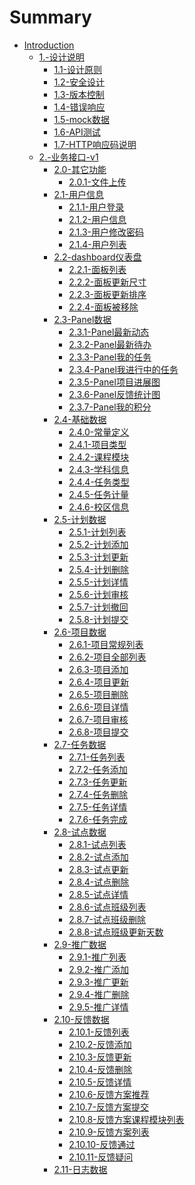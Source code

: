 # Summary

* [Introduction](README.md)
    * [1.-设计说明]()
        * [1.1-设计原则](1.-设计说明/1.1-设计原则.md)
        * [1.2-安全设计](1.-设计说明/1.2-安全设计.md)
        * [1.3-版本控制](1.-设计说明/1.3-版本控制.md)
        * [1.4-错误响应](1.-设计说明/1.4-错误响应.md)
        * [1.5-mock数据](1.-设计说明/1.5-mock数据.md)
        * [1.6-API测试](1.-设计说明/1.6-API测试.md)
        * [1.7-HTTP响应码说明](1.-设计说明/1.7-HTTP响应码说明.md)
    * [2.-业务接口-v1]()
        * [2.0-其它功能]()
            * [2.0.1-文件上传](2.-业务接口-v1/2.0-其它功能/2.0.1-文件上传.md)
        * [2.1-用户信息]()
            * [2.1.1-用户登录](2.-业务接口-v1/2.1-用户信息/2.1.1-用户登录.md)
            * [2.1.2-用户信息](2.-业务接口-v1/2.1-用户信息/2.1.2-用户信息.md)
            * [2.1.3-用户修改密码](2.-业务接口-v1/2.1-用户信息/2.1.3-用户修改密码.md)
            * [2.1.4-用户列表](2.-业务接口-v1/2.1-用户信息/2.1.4-用户列表.md)
        * [2.2-dashboard仪表盘]()
            * [2.2.1-面板列表](2.-业务接口-v1/2.2-dashboard仪表盘/2.2.1-面板列表.md)
            * [2.2.2-面板更新尺寸](2.-业务接口-v1/2.2-dashboard仪表盘/2.2.2-面板更新尺寸.md)
            * [2.2.3-面板更新排序](2.-业务接口-v1/2.2-dashboard仪表盘/2.2.3-面板更新排序.md)
            * [2.2.4-面板被移除](2.-业务接口-v1/2.2-dashboard仪表盘/2.2.4-面板被移除.md)
        * [2.3-Panel数据]()
            * [2.3.1-Panel最新动态](2.-业务接口-v1/2.3-Panel数据/2.3.1-Panel最新动态.md)
            * [2.3.2-Panel最新待办](2.-业务接口-v1/2.3-Panel数据/2.3.2-Panel最新待办.md)
            * [2.3.3-Panel我的任务](2.-业务接口-v1/2.3-Panel数据/2.3.3-Panel我的任务.md)
            * [2.3.4-Panel我进行中的任务](2.-业务接口-v1/2.3-Panel数据/2.3.4-Panel我进行中的任务.md)
            * [2.3.5-Panel项目进展图](2.-业务接口-v1/2.3-Panel数据/2.3.5-Panel项目进展图.md)
            * [2.3.6-Panel反馈统计图](2.-业务接口-v1/2.3-Panel数据/2.3.6-Panel反馈统计图.md)
            * [2.3.7-Panel我的积分](2.-业务接口-v1/2.3-Panel数据/2.3.7-Panel我的积分.md)
        * [2.4-基础数据]()
            * [2.4.0-常量定义](2.-业务接口-v1/2.4-基础数据/2.4.0-常量定义.md)
            * [2.4.1-项目类型](2.-业务接口-v1/2.4-基础数据/2.4.1-项目类型.md)
            * [2.4.2-课程模块](2.-业务接口-v1/2.4-基础数据/2.4.2-课程模块.md)
            * [2.4.3-学科信息](2.-业务接口-v1/2.4-基础数据/2.4.3-学科信息.md)
            * [2.4.4-任务类型](2.-业务接口-v1/2.4-基础数据/2.4.4-任务类型.md)
            * [2.4.5-任务计量](2.-业务接口-v1/2.4-基础数据/2.4.5-任务计量.md)
            * [2.4.6-校区信息](2.-业务接口-v1/2.4-基础数据/2.4.6-校区信息.md)
        * [2.5-计划数据]()
            * [2.5.1-计划列表](2.-业务接口-v1/2.5-计划数据/2.5.1-计划列表.md)
            * [2.5.2-计划添加](2.-业务接口-v1/2.5-计划数据/2.5.2-计划添加.md)
            * [2.5.3-计划更新](2.-业务接口-v1/2.5-计划数据/2.5.3-计划更新.md)
            * [2.5.4-计划删除](2.-业务接口-v1/2.5-计划数据/2.5.4-计划删除.md)
            * [2.5.5-计划详情](2.-业务接口-v1/2.5-计划数据/2.5.5-计划详情.md)
            * [2.5.6-计划审核](2.-业务接口-v1/2.5-计划数据/2.5.6-计划审核.md)
            * [2.5.7-计划撤回](2.-业务接口-v1/2.5-计划数据/2.5.7-计划撤回.md)
            * [2.5.8-计划提交](2.-业务接口-v1/2.5-计划数据/2.5.8-计划提交.md)
        * [2.6-项目数据]()
            * [2.6.1-项目常规列表](2.-业务接口-v1/2.6-项目数据/2.6.1-项目常规列表.md)
            * [2.6.2-项目全部列表](2.-业务接口-v1/2.6-项目数据/2.6.2-项目全部列表.md)
            * [2.6.3-项目添加](2.-业务接口-v1/2.6-项目数据/2.6.3-项目添加.md)
            * [2.6.4-项目更新](2.-业务接口-v1/2.6-项目数据/2.6.4-项目更新.md)
            * [2.6.5-项目删除](2.-业务接口-v1/2.6-项目数据/2.6.5-项目删除.md)
            * [2.6.6-项目详情](2.-业务接口-v1/2.6-项目数据/2.6.6-项目详情.md)
            * [2.6.7-项目审核](2.-业务接口-v1/2.6-项目数据/2.6.7-项目审核.md)
            * [2.6.8-项目提交](2.-业务接口-v1/2.6-项目数据/2.6.8-项目提交.md)
        * [2.7-任务数据]()
            * [2.7.1-任务列表](2.-业务接口-v1/2.7-任务数据/2.7.1-任务列表.md)
            * [2.7.2-任务添加](2.-业务接口-v1/2.7-任务数据/2.7.2-任务添加.md)
            * [2.7.3-任务更新](2.-业务接口-v1/2.7-任务数据/2.7.3-任务更新.md)
            * [2.7.4-任务删除](2.-业务接口-v1/2.7-任务数据/2.7.4-任务删除.md)
            * [2.7.5-任务详情](2.-业务接口-v1/2.7-任务数据/2.7.5-任务详情.md)
            * [2.7.6-任务完成](2.-业务接口-v1/2.7-任务数据/2.7.6-任务完成.md)
        * [2.8-试点数据]()
            * [2.8.1-试点列表](2.-业务接口-v1/2.8-试点数据/2.8.1-试点列表.md)
            * [2.8.2-试点添加](2.-业务接口-v1/2.8-试点数据/2.8.2-试点添加.md)
            * [2.8.3-试点更新](2.-业务接口-v1/2.8-试点数据/2.8.3-试点更新.md)
            * [2.8.4-试点删除](2.-业务接口-v1/2.8-试点数据/2.8.4-试点删除.md)
            * [2.8.5-试点详情](2.-业务接口-v1/2.8-试点数据/2.8.5-试点详情.md)
            * [2.8.6-试点班级列表](2.-业务接口-v1/2.8-试点数据/2.8.6-试点班级列表.md)
            * [2.8.7-试点班级删除](2.-业务接口-v1/2.8-试点数据/2.8.7-试点班级删除.md)
            * [2.8.8-试点班级更新天数](2.-业务接口-v1/2.8-试点数据/2.8.8-试点班级更新天数.md)
        * [2.9-推广数据]()
            * [2.9.1-推广列表](2.-业务接口-v1/2.9-推广数据/2.9.1-推广列表.md)
            * [2.9.2-推广添加](2.-业务接口-v1/2.9-推广数据/2.9.2-推广添加.md)
            * [2.9.3-推广更新](2.-业务接口-v1/2.9-推广数据/2.9.3-推广更新.md)
            * [2.9.4-推广删除](2.-业务接口-v1/2.9-推广数据/2.9.4-推广删除.md)
            * [2.9.5-推广详情](2.-业务接口-v1/2.9-推广数据/2.9.5-推广详情.md)
        * [2.10-反馈数据]()
            * [2.10.1-反馈列表](2.-业务接口-v1/2.10-反馈数据/2.10.1-反馈列表.md)
            * [2.10.2-反馈添加](2.-业务接口-v1/2.10-反馈数据/2.10.2-反馈添加.md)
            * [2.10.3-反馈更新](2.-业务接口-v1/2.10-反馈数据/2.10.3-反馈更新.md)
            * [2.10.4-反馈删除](2.-业务接口-v1/2.10-反馈数据/2.10.4-反馈删除.md)
            * [2.10.5-反馈详情](2.-业务接口-v1/2.10-反馈数据/2.10.5-反馈详情.md)
            * [2.10.6-反馈方案推荐](2.-业务接口-v1/2.10-反馈数据/2.10.6-反馈方案推荐.md)
            * [2.10.7-反馈方案提交](2.-业务接口-v1/2.10-反馈数据/2.10.7-反馈方案提交.md)
            * [2.10.8-反馈方案课程模块列表](2.-业务接口-v1/2.10-反馈数据/2.10.8-反馈方案课程模块列表.md)
            * [2.10.9-反馈方案列表](2.-业务接口-v1/2.10-反馈数据/2.10.9-反馈方案列表.md)
            * [2.10.10-反馈通过](2.-业务接口-v1/2.10-反馈数据/2.10.10-反馈通过.md)
            * [2.10.11-反馈疑问](2.-业务接口-v1/2.10-反馈数据/2.10.11-反馈疑问.md)
        * [2.11-日志数据]()

